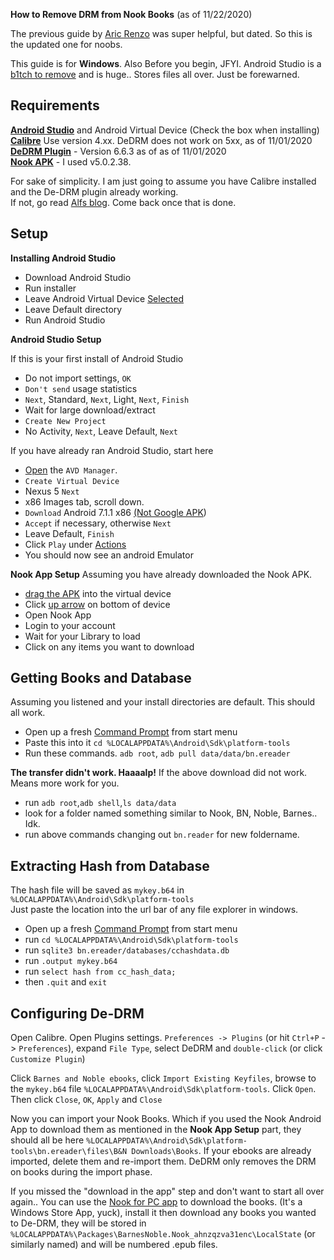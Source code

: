 **How to Remove DRM from Nook Books** (as of 11/22/2020)

The previous guide by [Aric Renzo](https://www.aricrenzo.com/2019-12-13-Liberate-Your-Nook-Ebooks/ "Aric Renzo") was super helpful, but dated. So this is the updated one for noobs.

This guide is for **Windows**. Also Before you begin, JFYI. Android Studio is a [b1tch to remove](https://stackoverflow.com/questions/39953495/how-to-completely-uninstall-android-studio-from-windowsv10 "beach to remove") and is huge.. Stores files all over. Just be forewarned.

## Requirements

**[Android Studio](https://developer.android.com/studio/ "Android Studio")** and Android Virtual Device (Check the box when installing)   
**[Calibre](https://download.calibre-ebook.com/ "Calibre")** Use version 4.xx. DeDRM does not work on 5xx, as of 11/01/2020   
**[DeDRM Plugin](https://github.com/apprenticeharper/DeDRM_tools/releases/latest "DeDRM Plugin")** - Version 6.6.3 as of as of 11/01/2020   
**[Nook APK](https://apkpure.com/nook-read-ebooks-magazines/bn.ereader/versions)** - I used v5.0.2.38.

For sake of simplicity. I am just going to assume you have Calibre installed and the De-DRM plugin already working.    
If not, go read [Alfs blog](https://apprenticealf.wordpress.com/ "Alf's blog"). Come back once that is done.

## Setup

**Installing Android Studio**
- Download Android Studio
- Run installer
- Leave Android Virtual Device [Selected](https://github.com/L0garithmic/remove-nook-drm-2020/blob/main/images/001-avd.jpg) 
- Leave Default directory
- Run Android Studio

**Android Studio Setup**

If this is your first install of Android Studio
- Do not import settings, `OK`
- `Don't send` usage statistics
- `Next`, Standard, `Next`, Light, `Next`, `Finish`
- Wait for large download/extract
- `Create New Project`
- No Activity, `Next`, Leave Default, `Next`

If you have already ran Android Studio, start here
- [Open](https://github.com/L0garithmic/remove-nook-drm-2020/blob/main/images/002-avdmgr.jpg) the `AVD Manager`.
- `Create Virtual Device`
- Nexus 5 `Next`
- x86 Images tab, scroll down.
- `Download` Android 7.1.1 x86 [(Not Google APK](https://github.com/L0garithmic/remove-nook-drm-2020/blob/main/images/003-nougat.jpg))
- `Accept` if necessary, otherwise `Next`
- Leave Default, `Finish`
- Click `Play` under [Actions](https://github.com/L0garithmic/remove-nook-drm-2020/blob/main/images/004-playact.jpg)
- You should now see an android Emulator

**Nook App Setup**
Assuming you have already downloaded the Nook APK. 
- [drag the APK](https://github.com/L0garithmic/remove-nook-drm-2020/blob/main/images/005-dragapk.jpg) into the virtual device
- Click [up arrow](https://github.com/L0garithmic/remove-nook-drm-2020/blob/main/images/006-uparrow.jpg) on bottom of device
- Open Nook App
- Login to your account
- Wait for your Library to load
- Click on any items you want to download

## Getting Books and Database

Assuming you listened and your install directories are default. This should all work.
- Open up a fresh [Command Prompt](https://www.lifewire.com/how-to-open-command-prompt-2618089 "CMD") from start menu
- Paste this into it `cd %LOCALAPPDATA%\Android\Sdk\platform-tools`
- Run these commands. `adb root`, `adb pull data/data/bn.ereader`

**The transfer didn\'t work. Haaaalp!**
If the above download did not work. Means more work for you.
- run `adb root`,`adb shell`,`ls data/data`
- look for a folder named something similar to Nook, BN, Noble, Barnes.. Idk.
- run above commands changing out `bn.reader` for new foldername.

## Extracting Hash from Database
The hash file will be saved as `mykey.b64` in `%LOCALAPPDATA%\Android\Sdk\platform-tools`   
Just paste the location into the url bar of any file explorer in windows.
- Open up a fresh [Command Prompt](https://www.lifewire.com/how-to-open-command-prompt-2618089 "CMD") from start menu
- run `cd %LOCALAPPDATA%\Android\Sdk\platform-tools`
- run `sqlite3 bn.ereader/databases/cchashdata.db`
- run `.output mykey.b64`
- run `select hash from cc_hash_data;`
- then `.quit` and `exit`

## Configuring De-DRM
Open Calibre. Open Plugins settings. `Preferences -> Plugins` (or hit `Ctrl+P` -> `Preferences`), expand `File Type`, select DeDRM and `double-click` (or click `Customize Plugin`)

Click `Barnes and Noble ebooks`, click `Import Existing Keyfiles`, browse to the `mykey.b64` file `%LOCALAPPDATA%\Android\Sdk\platform-tools`. Click `Open`. Then click `Close`, `OK`, `Apply` and `Close`

Now you can import your Nook Books. Which if you used the Nook Android App to download them as mentioned in the **Nook App Setup** part, they should all be here `%LOCALAPPDATA%\Android\Sdk\platform-tools\bn.ereader\files\B&N Downloads\Books`. If your ebooks are already imported, delete them and re-import them. DeDRM only removes the DRM on books during the import phase. 

If you missed the \"download in the app\" step and don\'t want to start all over again.. You can use the [Nook for PC app](http://www.nook.com/nookapp/ "Nook for PC app") to download the books. (It\'s a Windows Store App, yuck), install it then download any books you wanted to De-DRM, they will be stored in  `%LOCALAPPDATA%\Packages\BarnesNoble.Nook_ahnzqzva31enc\LocalState` (or similarly named) and will be numbered .epub files.
